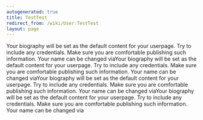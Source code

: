 ```yaml
---
autogenerated: true
title: TestTest
redirect_from: /wiki/User:TestTest
layout: page
---
```


Your biography will be set as the default content for your userpage. Try
to include any credentials. Make sure you are comfortable publishing
such information. Your name can be changed viaYour biography will be set
as the default content for your userpage. Try to include any
credentials. Make sure you are comfortable publishing such information.
Your name can be changed viaYour biography will be set as the default
content for your userpage. Try to include any credentials. Make sure you
are comfortable publishing such information. Your name can be changed
viaYour biography will be set as the default content for your userpage.
Try to include any credentials. Make sure you are comfortable publishing
such information. Your name can be changed via
